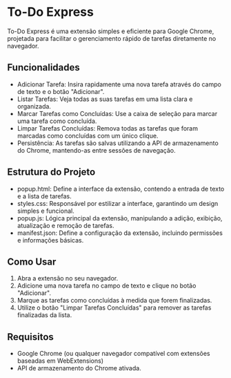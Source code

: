 # To-Do Express

To-Do Express é uma extensão simples e eficiente para Google Chrome, projetada para facilitar o gerenciamento rápido de tarefas diretamente no navegador.

## Funcionalidades

- Adicionar Tarefa: Insira rapidamente uma nova tarefa através do campo de texto e o botão "Adicionar".
- Listar Tarefas: Veja todas as suas tarefas em uma lista clara e organizada.
- Marcar Tarefas como Concluídas: Use a caixa de seleção para marcar uma tarefa como concluída.
- Limpar Tarefas Concluídas: Remova todas as tarefas que foram marcadas como concluídas com um único clique.
- Persistência: As tarefas são salvas utilizando a API de armazenamento do Chrome, mantendo-as entre sessões de navegação.

## Estrutura do Projeto

- popup.html: Define a interface da extensão, contendo a entrada de texto e a lista de tarefas.
- styles.css: Responsável por estilizar a interface, garantindo um design simples e funcional.
- popup.js: Lógica principal da extensão, manipulando a adição, exibição, atualização e remoção de tarefas.
- manifest.json: Define a configuração da extensão, incluindo permissões e informações básicas.

## Como Usar

1. Abra a extensão no seu navegador.
2. Adicione uma nova tarefa no campo de texto e clique no botão "Adicionar".
3. Marque as tarefas como concluídas à medida que forem finalizadas.
4. Utilize o botão "Limpar Tarefas Concluídas" para remover as tarefas finalizadas da lista.

## Requisitos

- Google Chrome (ou qualquer navegador compatível com extensões baseadas em WebExtensions)
- API de armazenamento do Chrome ativada.